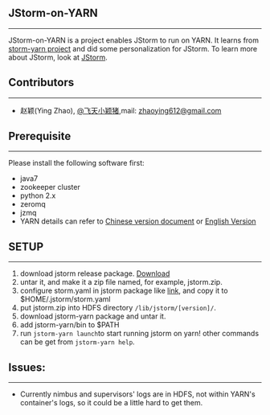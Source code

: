 ## JStorm-on-YARN  
----------
JStorm-on-YARN is a project enables JStorm to run on YARN. It learns from [storm-yarn project](https://github.com/yahoo/storm-yarn) and did some personalization for JStorm. To learn more about JStorm, look at [JStorm](https://github.com/alibaba/jstorm).

## Contributors
-----
* 赵颖(Ying Zhao), [@飞天小颖猪](http://www.weibo.com/flyhighzy),mail: zhaoying612@gmail.com

## Prerequisite
-----
Please install the following software first:
* java7
* zookeeper cluster
* python 2.x
* zeromq
* jzmq
* YARN
details can refer to [Chinese version document](https://github.com/alibaba/jstorm/wiki/%E5%A6%82%E4%BD%95%E5%AE%89%E8%A3%85) or [English Version](https://github.com/alibaba/jstorm/wiki/How-to-Install)

## SETUP
-----
1. download jstorm release package. [Download](https://github.com/alibaba/jstorm/wiki/Downloads)
2. untar it, and make it a zip file named, for example, jstorm.zip.
3. configure storm.yaml in jstorm package like [link](https://github.com/alibaba/jstorm/wiki/JStorm-Configuration), and copy it to $HOME/.jstorm/storm.yaml
4. put jstorm.zip into HDFS directory `/lib/jstorm/[version]/`.
5. download jstorm-yarn package and untar it. 
6. add jstorm-yarn/bin to $PATH
7. run `jstorm-yarn launch`to start running jstorm on yarn! other commands can be get from `jstorm-yarn help`.

## Issues:
---
* Currently nimbus and supervisors' logs are in HDFS, not within YARN's container's logs, so it could be a little hard to get them.  

